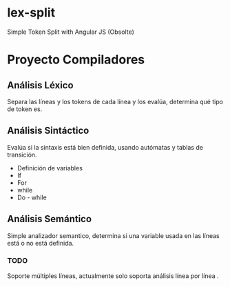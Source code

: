 # lex-split

Simple Token Split with Angular JS (Obsolte) 

# Proyecto Compiladores 

## Análisis Léxico
Separa las líneas y los tokens de cada línea y los evalúa, determina qué tipo de token es. 

## Análisis Sintáctico 
Evalúa si la sintaxis está bien definida, usando autómatas y tablas de transición. 
- Definición de variables
- If
- For
- while
- Do - while

## Análisis Semántico 
Simple analizador semantico, determina si una variable usada en las líneas está o no está definida. 


### TODO 
Soporte múltiples líneas, actualmente solo soporta análisis línea por línea . 
